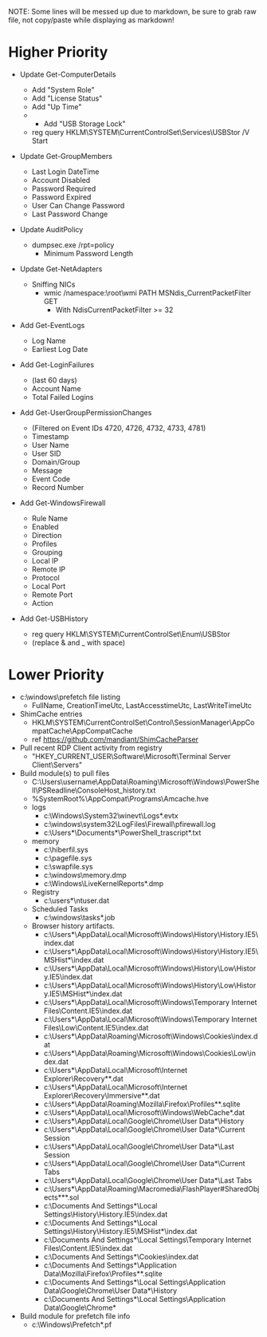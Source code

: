 NOTE: Some lines will be messed up due to markdown, be sure to grab raw file, not copy/paste while displaying as markdown!

# Higher Priority

- Update Get-ComputerDetails
  - Add "System Role"
  - Add "License Status"
  - Add "Up Time"
  - - Add "USB Storage Lock"
  - reg query HKLM\SYSTEM\CurrentControlSet\Services\USBStor /V Start

- Update Get-GroupMembers
  - Last Login DateTime
  - Account Disabled
  - Password Required
  - Password Expired
  - User Can Change Password
  - Last Password Change

- Update AuditPolicy
  - dumpsec.exe /rpt=policy
    - Minimum Password Length

- Update Get-NetAdapters
  - Sniffing NICs
    - wmic /namespace:\\root\wmi PATH MSNdis_CurrentPacketFilter GET
      - With NdisCurrentPacketFilter >= 32

- Add Get-EventLogs
  - Log Name
  - Earliest Log Date

- Add Get-LoginFailures
  - (last 60 days)
  - Account Name
  - Total Failed Logins

- Add Get-UserGroupPermissionChanges
  - (Filtered on Event IDs 4720, 4726, 4732, 4733, 4781)
  - Timestamp
  - User Name
  - User SID
  - Domain/Group
  - Message
  - Event Code
  - Record Number

- Add Get-WindowsFirewall
  - Rule Name
  - Enabled
  - Direction
  - Profiles
  - Grouping
  - Local IP
  - Remote IP
  - Protocol
  - Local Port
  - Remote Port
  - Action

- Add Get-USBHistory
  - reg query HKLM\SYSTEM\CurrentControlSet\Enum\USBStor
  - (replace & and _ with space)


# Lower Priority

- c:\windows\prefetch file listing
  - FullName, CreationTimeUtc, LastAccesstimeUtc, LastWriteTimeUtc
- ShimCache entries
  - HKLM\SYSTEM\CurrentControlSet\Control\SessionManager\AppCompatCache\AppCompatCache
  - ref https://github.com/mandiant/ShimCacheParser
- Pull recent RDP Client activity from registry
  - "HKEY_CURRENT_USER\Software\Microsoft\Terminal Server Client\Servers"
- Build module(s) to pull files
  - C:\Users\username\AppData\Roaming\Microsoft\Windows\PowerShell\PSReadline\ConsoleHost_history.txt
  - \%SystemRoot%\AppCompat\Programs\Amcache.hve
  - logs
    - c:\Windows\System32\winevt\Logs\*.evtx
    - c:\windows\system32\LogFiles\Firewall\pfirewall.log
    - c:\Users\*\Documents\*\PowerShell_trascript*.txt
  - memory
    - c:\hiberfil.sys
    - c:\pagefile.sys
    - c:\swapfile.sys
    - c:\windows\memory.dmp
    - c:\Windows\LiveKernelReports\*.dmp
  - Registry
    - c:\users\*\ntuser.dat
  - Scheduled Tasks
    - c:\windows\tasks\*.job
  - Browser history artifacts.
    - c:\Users\*\AppData\Local\Microsoft\Windows\History\History.IE5\index.dat
    - c:\Users\*\AppData\Local\Microsoft\Windows\History\History.IE5\MSHist*\index.dat
    - c:\Users\*\AppData\Local\Microsoft\Windows\History\Low\History.IE5\index.dat
    - c:\Users\*\AppData\Local\Microsoft\Windows\History\Low\History.IE5\MSHist*\index.dat
    - c:\Users\*\AppData\Local\Microsoft\Windows\Temporary Internet Files\Content.IE5\index.dat
    - c:\Users\*\AppData\Local\Microsoft\Windows\Temporary Internet Files\Low\Content.IE5\index.dat
    - c:\Users\*\AppData\Roaming\Microsoft\Windows\Cookies\index.dat
    - c:\Users\*\AppData\Roaming\Microsoft\Windows\Cookies\Low\index.dat
    - c:\Users\*\AppData\Local\Microsoft\Internet Explorer\Recovery\*\*.dat
    - c:\Users\*\AppData\Local\Microsoft\Internet Explorer\Recovery\Immersive\*\*.dat
    - c:\Users\*\AppData\Roaming\Mozilla\Firefox\Profiles\*\*.sqlite
    - c:\Users\*\AppData\Local\Microsoft\Windows\WebCache\*.dat
    - c:\Users\*\AppData\Local\Google\Chrome\User Data\*\History
    - c:\Users\*\AppData\Local\Google\Chrome\User Data\*\Current Session
    - c:\Users\*\AppData\Local\Google\Chrome\User Data\*\Last Session
    - c:\Users\*\AppData\Local\Google\Chrome\User Data\*\Current Tabs
    - c:\Users\*\AppData\Local\Google\Chrome\User Data\*\Last Tabs
    - c:\Users\*\AppData\Roaming\Macromedia\FlashPlayer\#SharedObjects\*\*\*.sol
    - c:\Documents And Settings\*\Local Settings\History\History.IE5\index.dat
    - c:\Documents And Settings\*\Local Settings\History\History.IE5\MSHist*\index.dat
    - c:\Documents And Settings\*\Local Settings\Temporary Internet Files\Content.IE5\index.dat
    - c:\Documents And Settings\*\Cookies\index.dat
    - c:\Documents And Settings\*\Application Data\Mozilla\Firefox\Profiles\*\*.sqlite
    - c:\Documents And Settings\*\Local Settings\Application Data\Google\Chrome\User Data\*\History
    - c:\Documents And Settings\*\Local Settings\Application Data\Google\Chrome\*
- Build module for prefetch file info
  - c:\Windows\Prefetch\*.pf
